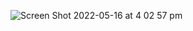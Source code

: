 ![Screen Shot 2022-05-16 at 4 02 57 pm](https://user-images.githubusercontent.com/93946441/168529194-ab933a4b-590c-4b1b-b267-ab61009c93cb.png)
